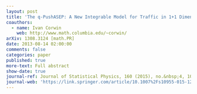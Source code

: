 ```yaml
---
layout: post
title: 'The q-PushASEP: A New Integrable Model for Traffic in 1+1 Dimension'
coauthors:
  - name: Ivan Corwin
    web: http://www.math.columbia.edu/~corwin/
arXiv: 1308.3124 [math.PR]
date: 2013-08-14 02:00:00
comments: false
categories: paper
published: true
more-text: Full abstract
show-date: true
journal-ref: Journal of Statistical Physics, 160 (2015), no.&nbsp;4, 1005–1026
journal-web: 'https://link.springer.com/article/10.1007%2Fs10955-015-1218-9'
---
```

